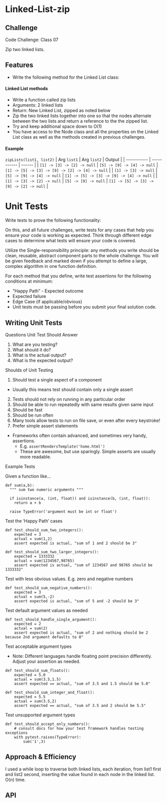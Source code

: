 # Linked-List-zip
<!-- Short summary or background information -->

## Challenge
<!-- Description of the challenge -->
Code Challenge: Class 07

Zip two linked lists.

## Features

- Write the following method for the Linked List class:

#### Linked List methods

- Write a function called zip lists
- Arguments: 2 linked lists
- Return: New Linked List, zipped as noted below
- Zip the two linked lists together into one so that the nodes alternate between the two lists and return a reference to the the zipped list.
- Try and keep additional space down to O(1)
- You have access to the Node class and all the properties on the Linked List class as well as the methods created in previous challenges.


#### Example

`zipLists(list1, list2)`
| Arg `list1`	| Arg `list2`	| Output |
| ----------- | ----------- | ------ |
| `[1] -> [3] -> [2] -> null` |	`[5] -> [9] -> [4] -> null` |	`[1] -> [5] -> [3] -> [9] -> [2] -> [4] -> null` |
| `[1] -> [3] -> null` |	`[5] -> [9] -> [4] -> null`	| `[1] -> [5] -> [3] -> [9] -> [4] -> null` |
| `[1] -> [3] -> [2] -> null`	| `[5] -> [9] -> null` | `[1] -> [5] -> [3] -> [9] -> [2] -> null` |


# Unit Tests

Write tests to prove the following functionality:

On this, and all future challenges, write tests for any cases that help you ensure your code is working as expected. Think through different edge cases to determine what tests will ensure your code is covered.

Utilize the Single-responsibility principle: any methods you write should be clean, reusable, abstract component parts to the whole challenge. You will be given feedback and marked down if you attempt to define a large, complex algorithm in one function definition.

For each method that you define, write test assertions for the following conditions at minimum:

- “Happy Path” - Expected outcome
- Expected failure
- Edge Case (if applicable/obvious)
- Unit tests must be passing before you submit your final solution code.

## Writing Unit Tests

Questions Unit Test Should Answer

1. What are you testing?
2. What should it do?
3. What is the actual output?
4. What is the expected output?

Shoulds of Unit Testing

1. Should test a single aspect of a component
  - Usually this means test should contain only a single assert
2. Tests should not rely on running in any particular order
3. Should be able to run repeatedly with same results given same input
4. Should be fast
5. Should be run often
6. Many tools allow tests to run on file save, or even after every keystroke!
7. Prefer simple assert statements
  - Frameworks often contain advanced, and sometimes very handy, assertions.
    - E.g. `assertRendersTemplate('home.html')`
    - These are awesome, but use sparingly. Simple asserts are usually more readable.

Example Tests

Given a function like…
````
def sum(a,b):
  """ sum two numeric arguments """
  
  if isinstance(a, (int, float)) and isinstance(b, (int, float)):
    return a + b

  raise TypeError('argument must be int or float')
````
Test the ‘Happy Path’ cases

```
def test_should_sum_two_integers():
    expected = 3
    actual = sum(1,2)
    assert expected is actual, "sum of 1 and 2 should be 3"
```
```
def test_should_sum_two_larger_integers():
    expected = 1333332
    actual = sum(1234567,98765)
    assert expected is actual, "sum of 1234567 and 98765 should be 1333332"
```
Test with less obvious values. E.g. zero and negative numbers
```
def test_should_sum_negative_numbers():
    expected = 3
    actual = sum(5,-2)
    assert expected is actual, "sum of 5 and -2 should be 3"
```
Test default argument values as needed

```
def test_should_handle_single_argument():
    expected = 2
    actual = sum(2)
    assert expected is actual, "sum of 2 and nothing should be 2 because 2nd argument defaults to 0"
```

Test acceptable argument types
  - Note: Different languages handle floating point precision differently. Adjust your assertion as needed.

```
def test_should_sum_floats():
    expected = 5.0
    actual = sum(3.5,1.5)
    assert expected == actual, "sum of 3.5 and 1.5 should be 5.0"
```

```
def test_should_sum_integer_and_float():
    expected = 5.5
    actual = sum(3.5,2)
    assert expected == actual, "sum of 3.5 and 2 should be 5.5"
```

Test unsupported argument types
```
def test_should_accept_only_numbers():
    # consult docs for how your test framework handles testing exceptions
    with pytest.raises(TypeError):
        sum('1',3)
```

## Approach & Efficiency
<!-- What approach did you take? Why? What is the Big O space/time for this approach? -->
I used a while loop to traverse both linked lists, each iteration, from list1 first and list2 second, inserting the value found in each node in the linked list. O(n) time.



## API
<!-- Description of each method publicly available to your Linked List -->
